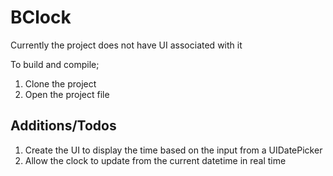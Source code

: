 # BClock

Currently the project does not have UI associated with it

To build and compile;
1. Clone the project
2. Open the project file

## Additions/Todos

1. Create the UI to display the time based on the input from a UIDatePicker
2. Allow the clock to update from the current datetime in real time
